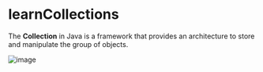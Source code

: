 ﻿# learnCollections

The **Collection** in Java is a framework that provides an architecture to store and manipulate the group of objects.

![image](https://user-images.githubusercontent.com/106305870/223682680-57342a7d-588f-441c-a29c-aa6f9acd4281.png)
